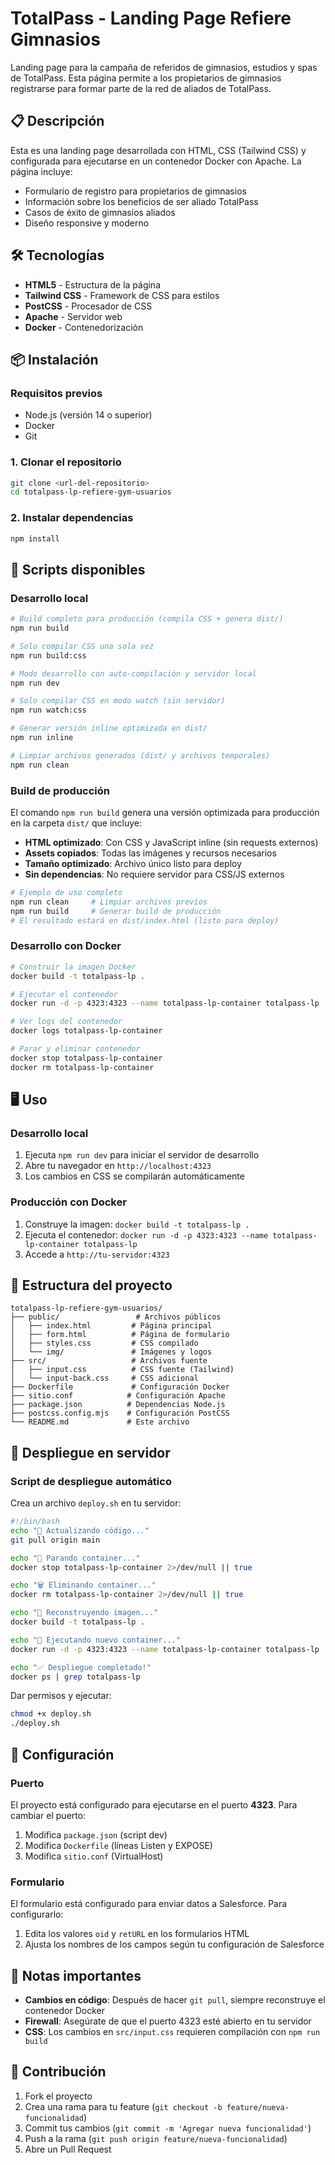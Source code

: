 # TotalPass - Landing Page Refiere Gimnasios

Landing page para la campaña de referidos de gimnasios, estudios y spas de TotalPass. Esta página permite a los propietarios de gimnasios registrarse para formar parte de la red de aliados de TotalPass.

## 📋 Descripción

Esta es una landing page desarrollada con HTML, CSS (Tailwind CSS) y configurada para ejecutarse en un contenedor Docker con Apache. La página incluye:

- Formulario de registro para propietarios de gimnasios
- Información sobre los beneficios de ser aliado TotalPass
- Casos de éxito de gimnasios aliados
- Diseño responsive y moderno

## 🛠️ Tecnologías

- **HTML5** - Estructura de la página
- **Tailwind CSS** - Framework de CSS para estilos
- **PostCSS** - Procesador de CSS
- **Apache** - Servidor web
- **Docker** - Contenedorización

## 📦 Instalación

### Requisitos previos
- Node.js (versión 14 o superior)
- Docker
- Git

### 1. Clonar el repositorio
```bash
git clone <url-del-repositorio>
cd totalpass-lp-refiere-gym-usuarios
```

### 2. Instalar dependencias
```bash
npm install
```

## 🚀 Scripts disponibles

### Desarrollo local

```bash
# Build completo para producción (compila CSS + genera dist/)
npm run build

# Solo compilar CSS una sola vez
npm run build:css

# Modo desarrollo con auto-compilación y servidor local
npm run dev

# Solo compilar CSS en modo watch (sin servidor)
npm run watch:css

# Generar versión inline optimizada en dist/
npm run inline

# Limpiar archivos generados (dist/ y archivos temporales)
npm run clean
```

### Build de producción

El comando `npm run build` genera una versión optimizada para producción en la carpeta `dist/` que incluye:

- **HTML optimizado**: Con CSS y JavaScript inline (sin requests externos)
- **Assets copiados**: Todas las imágenes y recursos necesarios
- **Tamaño optimizado**: Archivo único listo para deploy
- **Sin dependencias**: No requiere servidor para CSS/JS externos

```bash
# Ejemplo de uso completo
npm run clean     # Limpiar archivos previos
npm run build     # Generar build de producción
# El resultado estará en dist/index.html (listo para deploy)
```

### Desarrollo con Docker

```bash
# Construir la imagen Docker
docker build -t totalpass-lp .

# Ejecutar el contenedor
docker run -d -p 4323:4323 --name totalpass-lp-container totalpass-lp

# Ver logs del contenedor
docker logs totalpass-lp-container

# Parar y eliminar contenedor
docker stop totalpass-lp-container
docker rm totalpass-lp-container
```

## 🖥️ Uso

### Desarrollo local
1. Ejecuta `npm run dev` para iniciar el servidor de desarrollo
2. Abre tu navegador en `http://localhost:4323`
3. Los cambios en CSS se compilarán automáticamente

### Producción con Docker
1. Construye la imagen: `docker build -t totalpass-lp .`
2. Ejecuta el contenedor: `docker run -d -p 4323:4323 --name totalpass-lp-container totalpass-lp`
3. Accede a `http://tu-servidor:4323`

## 📁 Estructura del proyecto

```
totalpass-lp-refiere-gym-usuarios/
├── public/                 # Archivos públicos
│   ├── index.html         # Página principal
│   ├── form.html          # Página de formulario
│   ├── styles.css         # CSS compilado
│   └── img/               # Imágenes y logos
├── src/                   # Archivos fuente
│   ├── input.css          # CSS fuente (Tailwind)
│   └── input-back.css     # CSS adicional
├── Dockerfile             # Configuración Docker
├── sitio.conf            # Configuración Apache
├── package.json          # Dependencias Node.js
├── postcss.config.mjs    # Configuración PostCSS
└── README.md             # Este archivo
```

## 🔄 Despliegue en servidor

### Script de despliegue automático

Crea un archivo `deploy.sh` en tu servidor:

```bash
#!/bin/bash
echo "🔄 Actualizando código..."
git pull origin main

echo "🛑 Parando container..."
docker stop totalpass-lp-container 2>/dev/null || true

echo "🗑️ Eliminando container..."
docker rm totalpass-lp-container 2>/dev/null || true

echo "🔨 Reconstruyendo imagen..."
docker build -t totalpass-lp .

echo "🚀 Ejecutando nuevo container..."
docker run -d -p 4323:4323 --name totalpass-lp-container totalpass-lp

echo "✅ Despliegue completado!"
docker ps | grep totalpass-lp
```

Dar permisos y ejecutar:
```bash
chmod +x deploy.sh
./deploy.sh
```

## 🔧 Configuración

### Puerto
El proyecto está configurado para ejecutarse en el puerto **4323**. Para cambiar el puerto:

1. Modifica `package.json` (script dev)
2. Modifica `Dockerfile` (líneas Listen y EXPOSE)
3. Modifica `sitio.conf` (VirtualHost)

### Formulario
El formulario está configurado para enviar datos a Salesforce. Para configurarlo:

1. Edita los valores `oid` y `retURL` en los formularios HTML
2. Ajusta los nombres de los campos según tu configuración de Salesforce

## 📝 Notas importantes

- **Cambios en código**: Después de hacer `git pull`, siempre reconstruye el contenedor Docker
- **Firewall**: Asegúrate de que el puerto 4323 esté abierto en tu servidor
- **CSS**: Los cambios en `src/input.css` requieren compilación con `npm run build`

## 🤝 Contribución

1. Fork el proyecto
2. Crea una rama para tu feature (`git checkout -b feature/nueva-funcionalidad`)
3. Commit tus cambios (`git commit -m 'Agregar nueva funcionalidad'`)
4. Push a la rama (`git push origin feature/nueva-funcionalidad`)
5. Abre un Pull Request
